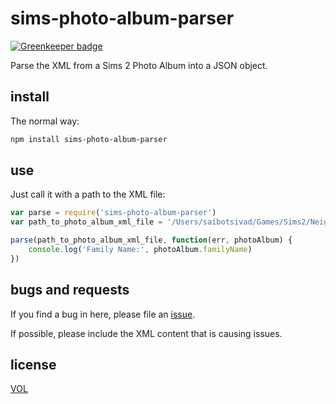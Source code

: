 # sims-photo-album-parser

[![Greenkeeper badge](https://badges.greenkeeper.io/saibotsivad/sims-photo-album-parser.svg)](https://greenkeeper.io/)

Parse the XML from a Sims 2 Photo Album into a JSON object.

## install

The normal way:

```sh
npm install sims-photo-album-parser
```

## use

Just call it with a path to the XML file:

```js
var parse = require('sims-photo-album-parser')
var path_to_photo_album_xml_file = '/Users/saibotsivad/Games/Sims2/Neighborhood/N005/Storytelling/webentry_fe180f20.xml'

parse(path_to_photo_album_xml_file, function(err, photoAlbum) {
	console.log('Family Name:', photoAlbum.familyName)
})
```

## bugs and requests

If you find a bug in here, please file an [issue](https://github.com/tobiaslabs/sims-photo-album-parser/issues).

If possible, please include the XML content that is causing issues.

## license

[VOL](http://veryopenlicense.com)
